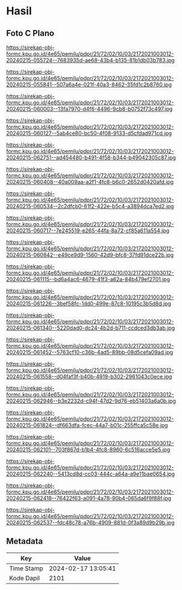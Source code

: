 # Hasil

## Foto C Plano

https://sirekap-obj-formc.kpu.go.id/4e65/pemilu/pdpr/21/72/02/10/03/2172021003012-20240215-055724--7683935d-ae68-43b4-b135-81b1db03b783.jpg

https://sirekap-obj-formc.kpu.go.id/4e65/pemilu/pdpr/21/72/02/10/03/2172021003012-20240215-055841--507a6a4e-021f-40a3-8462-35fd1c2b8760.jpg

https://sirekap-obj-formc.kpu.go.id/4e65/pemilu/pdpr/21/72/02/10/03/2172021003012-20240215-060003--13fa7970-d4f6-4496-9cb8-b0752f73c497.jpg

https://sirekap-obj-formc.kpu.go.id/4e65/pemilu/pdpr/21/72/02/10/03/2172021003012-20240215-060127--5ab4ce80-bc50-4f08-9133-d5cfdad971cd.jpg

https://sirekap-obj-formc.kpu.go.id/4e65/pemilu/pdpr/21/72/02/10/03/2172021003012-20240215-062751--ad454480-b491-4f58-b344-b49042305c87.jpg

https://sirekap-obj-formc.kpu.go.id/4e65/pemilu/pdpr/21/72/02/10/03/2172021003012-20240215-060408--40a009aa-a2f1-4fc8-b6c0-2652d0420afd.jpg

https://sirekap-obj-formc.kpu.go.id/4e65/pemilu/pdpr/21/72/02/10/03/2172021003012-20240215-060534--2c2dfcb0-61f2-422e-b5c4-a3894dca7ed2.jpg

https://sirekap-obj-formc.kpu.go.id/4e65/pemilu/pdpr/21/72/02/10/03/2172021003012-20240215-060717--7e245519-e265-44fa-8a72-cf85a611a554.jpg

https://sirekap-obj-formc.kpu.go.id/4e65/pemilu/pdpr/21/72/02/10/03/2172021003012-20240215-060842--e49ce9d9-1560-42d9-bfc8-37fd91dce22b.jpg

https://sirekap-obj-formc.kpu.go.id/4e65/pemilu/pdpr/21/72/02/10/03/2172021003012-20240215-061115--bd6a4ac6-4679-41f3-a62a-84b479ef2701.jpg

https://sirekap-obj-formc.kpu.go.id/4e65/pemilu/pdpr/21/72/02/10/03/2172021003012-20240215-061226--3bef58fc-1dd0-499e-87c8-10195c3b5d8d.jpg

https://sirekap-obj-formc.kpu.go.id/4e65/pemilu/pdpr/21/72/02/10/03/2172021003012-20240215-061340--5220dad0-dc24-4b2d-b711-ccdced3db3ab.jpg

https://sirekap-obj-formc.kpu.go.id/4e65/pemilu/pdpr/21/72/02/10/03/2172021003012-20240215-061452--5763cf10-c36b-4ad5-89bb-08d5cefa09ad.jpg

https://sirekap-obj-formc.kpu.go.id/4e65/pemilu/pdpr/21/72/02/10/03/2172021003012-20240215-061558--d04faf3f-b40b-4919-b302-2961043c0ece.jpg

https://sirekap-obj-formc.kpu.go.id/4e65/pemilu/pdpr/21/72/02/10/03/2172021003012-20240215-062946--b3e2232d-c94f-47d2-9d76-eb51403a6a0b.jpg

https://sirekap-obj-formc.kpu.go.id/4e65/pemilu/pdpr/21/72/02/10/03/2172021003012-20240215-061824--df663dfa-fcec-44a7-b01c-255ffca5c58e.jpg

https://sirekap-obj-formc.kpu.go.id/4e65/pemilu/pdpr/21/72/02/10/03/2172021003012-20240215-062101--703f867d-b1b4-4fc8-8960-6c516acce5e5.jpg

https://sirekap-obj-formc.kpu.go.id/4e65/pemilu/pdpr/21/72/02/10/03/2172021003012-20240215-062240--5413cd8d-cc03-444c-a64a-a9e11bae0654.jpg

https://sirekap-obj-formc.kpu.go.id/4e65/pemilu/pdpr/21/72/02/10/03/2172021003012-20240215-062418--76422f63-a091-4a78-90b4-065da6f9f88f.jpg

https://sirekap-obj-formc.kpu.go.id/4e65/pemilu/pdpr/21/72/02/10/03/2172021003012-20240215-062537--fdc48c78-a76b-4909-881d-0f3a89d9b29b.jpg


## Metadata

| Key        | Value               |
| ---------- | ------------------- |
| Time Stamp | 2024-02-17 13:05:41 |
| Kode Dapil | 2101                |




